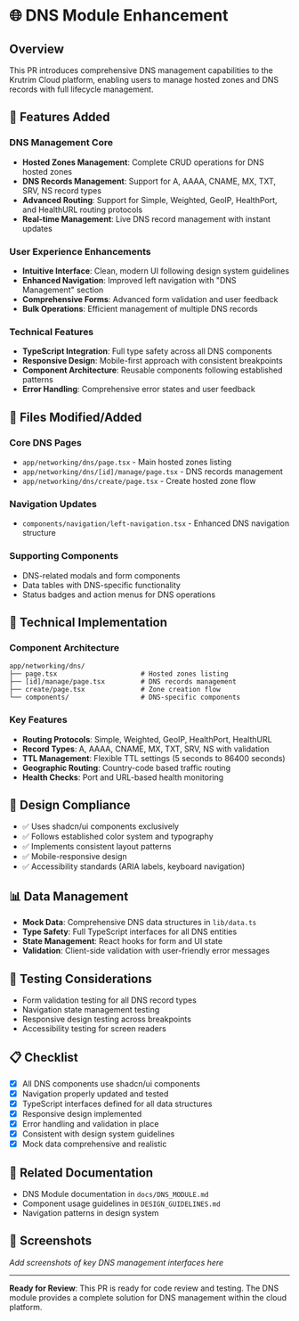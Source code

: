 # 🌐 DNS Module Enhancement

## Overview
This PR introduces comprehensive DNS management capabilities to the Krutrim Cloud platform, enabling users to manage hosted zones and DNS records with full lifecycle management.

## 🚀 Features Added

### DNS Management Core
- **Hosted Zones Management**: Complete CRUD operations for DNS hosted zones
- **DNS Records Management**: Support for A, AAAA, CNAME, MX, TXT, SRV, NS record types
- **Advanced Routing**: Support for Simple, Weighted, GeoIP, HealthPort, and HealthURL routing protocols
- **Real-time Management**: Live DNS record management with instant updates

### User Experience Enhancements
- **Intuitive Interface**: Clean, modern UI following design system guidelines
- **Enhanced Navigation**: Improved left navigation with "DNS Management" section
- **Comprehensive Forms**: Advanced form validation and user feedback
- **Bulk Operations**: Efficient management of multiple DNS records

### Technical Features
- **TypeScript Integration**: Full type safety across all DNS components
- **Responsive Design**: Mobile-first approach with consistent breakpoints
- **Component Architecture**: Reusable components following established patterns
- **Error Handling**: Comprehensive error states and user feedback

## 📁 Files Modified/Added

### Core DNS Pages
- `app/networking/dns/page.tsx` - Main hosted zones listing
- `app/networking/dns/[id]/manage/page.tsx` - DNS records management
- `app/networking/dns/create/page.tsx` - Create hosted zone flow

### Navigation Updates
- `components/navigation/left-navigation.tsx` - Enhanced DNS navigation structure

### Supporting Components
- DNS-related modals and form components
- Data tables with DNS-specific functionality
- Status badges and action menus for DNS operations

## 🔧 Technical Implementation

### Component Architecture
```
app/networking/dns/
├── page.tsx                     # Hosted zones listing
├── [id]/manage/page.tsx         # DNS records management  
├── create/page.tsx              # Zone creation flow
└── components/                  # DNS-specific components
```

### Key Features
- **Routing Protocols**: Simple, Weighted, GeoIP, HealthPort, HealthURL
- **Record Types**: A, AAAA, CNAME, MX, TXT, SRV, NS with validation
- **TTL Management**: Flexible TTL settings (5 seconds to 86400 seconds)
- **Geographic Routing**: Country-code based traffic routing
- **Health Checks**: Port and URL-based health monitoring

## 🎨 Design Compliance
- ✅ Uses shadcn/ui components exclusively
- ✅ Follows established color system and typography
- ✅ Implements consistent layout patterns
- ✅ Mobile-responsive design
- ✅ Accessibility standards (ARIA labels, keyboard navigation)

## 📊 Data Management
- **Mock Data**: Comprehensive DNS data structures in `lib/data.ts`
- **Type Safety**: Full TypeScript interfaces for all DNS entities
- **State Management**: React hooks for form and UI state
- **Validation**: Client-side validation with user-friendly error messages

## 🧪 Testing Considerations
- Form validation testing for all DNS record types
- Navigation state management testing
- Responsive design testing across breakpoints
- Accessibility testing for screen readers

## 📋 Checklist
- [x] All DNS components use shadcn/ui components
- [x] Navigation properly updated and tested
- [x] TypeScript interfaces defined for all data structures
- [x] Responsive design implemented
- [x] Error handling and validation in place
- [x] Consistent with design system guidelines
- [x] Mock data comprehensive and realistic

## 🔗 Related Documentation
- DNS Module documentation in `docs/DNS_MODULE.md`
- Component usage guidelines in `DESIGN_GUIDELINES.md`
- Navigation patterns in design system

## 📸 Screenshots
_Add screenshots of key DNS management interfaces here_

---

**Ready for Review**: This PR is ready for code review and testing. The DNS module provides a complete solution for DNS management within the cloud platform.
